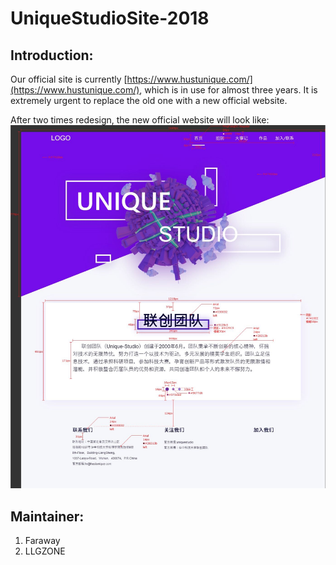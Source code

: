 # UniqueStudioSite-2018

## Introduction:

Our official site is currently [https://www.hustunique.com/](https://www.hustunique.com/), which is in use for almost three years.
It is extremely urgent to replace the old one with a new official website.

After two times redesign, the new official website will look like: ![Screenshot](./src/Assets/screenshot1.jpg)

## Maintainer:
1. Faraway
2. LLGZONE
